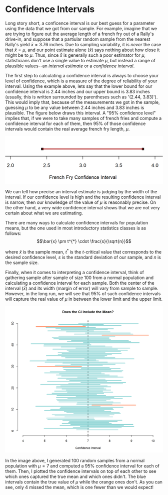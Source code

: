 # Confidence Intervals
Long story short, a conficence interval is our best guess for a parameter using the data that we got from our sample. For example, imagine that we are trying to figure out the average length of a french fry out of a Rally's drive-in, and suppose that a partiular random sample from the nearest Rally's yield $\bar{x}=3.76$ inches. Due to sampling variability, it is _never_ the case that $\bar{x}=\mu$, and our point estimate alone $(\bar{x})$ says nothing about how close it might be to $\mu$. Thus, since $\bar{x}$ is generally such a poor estimator for $\mu$, statisticians don't use a single value to estimate $\mu$, but instead a range of plausible values--an _interval estimate_ or a _confidence interval_.

The first step to calculating a confidence interval is always to choose your level of confidence, which is a measure of the degree of reliability of your interval. Using the example above, lets say that the lower bound for our confidence interval is 2.44 inches and our upper bound is 3.83 inches (usually, this is written surrounded by parentheses such as '(2.44, 3.83)'). This would imply that, because of the measurements we got in the sample, guessing $\mu$ to be any value between 2.44 inches and 3.83 inches is plausible. The figure below draws this interval. A "95% confidence level" implies that, if we were to take many samples of french fries and compute a confidence interval for each of them, then 95% of those confidence intervals would contain the real average french fry length, $\mu$.

![Confidence Interval (2.44, 3.83) in firebrick red](images/FrenchFryCI.png)

We can tell how precise an interval estimate is judging by the width of the interval. If our confidence level is high and the resulting confidence interval is narrow, then our knowledge of the value of $\mu$ is reasonably precise. On the other hand, a very wide confidence interval shows that we are not very certain about what we are estimating.

There are many ways to calculate confidence intervals for population means, but the one used in most introductory statistics classes is as follows: $$\bar{x} \pm t^{*} \cdot \frac{s}{\sqrt{n}}$$

where $\bar{x}$ is the sample mean, $t^{*}$ is the $t$-critical value that corresponds to the desired confidence level, $s$ is the standard deviation of our sample, and $n$ is the sample size.

Finally, when it comes to interpreting a confidence interval, think of gathering sample after sample of size 100 from a normal population and calculating a confidence interval for each sample. Both the center of the interval $(\bar{x})$ and its width (margin of error) will vary from sample to sample. However, in the long run, we will see that 95% of such confidence intervals will capture the real value of $\mu$ in between the lower limit and the upper limit.

![After 100 samples, only 4 missed the true mean](images/CI_mean_capture.png)

In the image above, I generated 100 random samples from a normal population with $\mu=7$ and computed a 95% confidence interval for each of them. Then, I plotted the confidence intervals on top of each other to see which ones captured the true mean and which ones didn't. The blue intervals contain the true value of $\mu$ while the orange ones don't. As you can see, only 4 missed the mean, which is one fewer than we would expect!

